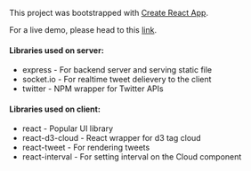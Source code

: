 This project was bootstrapped with [Create React App](https://github.com/facebookincubator/create-react-app).

For a live demo, please head to this [link](http://morning-ridge-89471.herokuapp.com).

#### Libraries used on server:

* express - For backend server and serving static file
* socket.io - For realtime tweet delievery to the client
* twitter - NPM wrapper for Twitter APIs 

#### Libraries used on client:

* react - Popular UI library
* react-d3-cloud - React wrapper for d3 tag cloud
* react-tweet - For rendering tweets
* react-interval - For setting interval on the Cloud component
